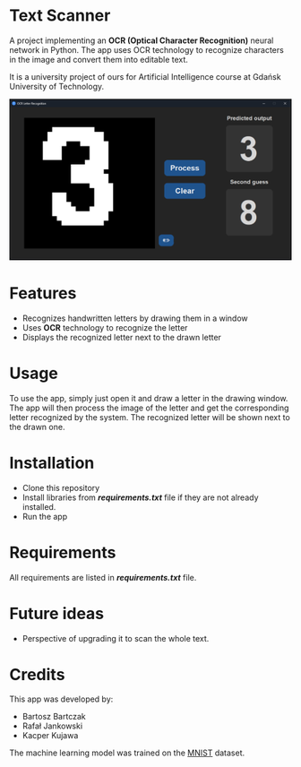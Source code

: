 # Text Scanner #

A project implementing an **OCR (Optical Character Recognition)** neural network
in Python. The app uses OCR technology to recognize characters in the image and 
convert them into editable text.

It is a university project of ours for Artificial Intelligence course 
at Gdańsk University of Technology.

![Demo image](res/demo.png)

# Features #

- Recognizes handwritten letters by drawing them in a window
- Uses **OCR** technology to recognize the letter
- Displays the recognized letter next to the drawn letter

# Usage #

To use the app, simply just open it and draw a letter in the drawing window.
The app will then process the image of the letter and get the corresponding 
letter recognized by the system. The recognized letter will be shown next to 
the drawn one.

# Installation #

- Clone this repository
- Install libraries from _**requirements.txt**_ file if they are not already installed. 
- Run the app

# Requirements #

All requirements are listed in _**requirements.txt**_ file.

# Future ideas #
- Perspective of upgrading it to scan the whole text.

# Credits #
This app was developed by:

- Bartosz Bartczak
- Rafał Jankowski
- Kacper Kujawa


The machine learning model was trained on the [MNIST](https://www.kaggle.com/datasets/hojjatk/mnist-dataset) dataset.